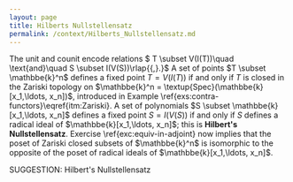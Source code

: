```yaml
---
layout: page
title: Hilberts Nullstellensatz
permalink: /context/Hilberts_Nullstellensatz.md
---
```

The unit and counit encode relations $ T \subset V(I(T))\quad \text{and}\quad S \subset I(V(S))\rlap{{,}.}$  A set of points $T \subset \mathbbe{k}^n$ defines a fixed point $T = V(I(T))$ if and only if $T$ is closed in the Zariski topology on $\mathbbe{k}^n = \textup{Spec}(\mathbbe{k}[x_1,\ldots, x_n])$, introduced in Example \ref{exs:contra-functors}\eqref{itm:Zariski}. A set of polynomials $S \subset \mathbbe{k}[x_1,\ldots, x_n]$ defines a fixed point $S = I(V(S))$ if and only if $S$ defines a radical ideal of $\mathbbe{k}[x_1,\ldots, x_n]$; this is **Hilbert's Nullstellensatz**. Exercise \ref{exc:equiv-in-adjoint} now implies that the poset of Zariski closed subsets of $\mathbbe{k}^n$ is isomorphic to the opposite of the poset of radical ideals of $\mathbbe{k}[x_1,\ldots, x_n]$.


SUGGESTION: Hilbert's Nullstellensatz